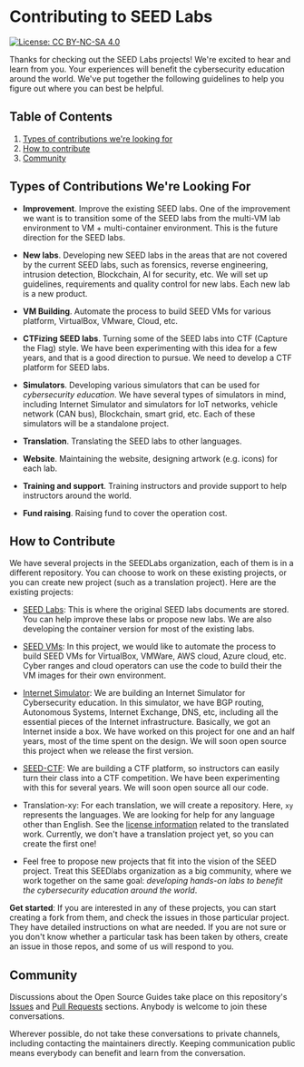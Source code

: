 # Contributing to SEED Labs
[![License: CC BY-NC-SA 4.0](https://img.shields.io/badge/License-CC%20BY--NC--SA%204.0-lightgrey.svg)](https://creativecommons.org/licenses/by-nc-sa/4.0/)

Thanks for checking out the SEED Labs projects! We're excited to hear and learn from you. Your experiences will benefit the cybersecurity education around the world. 
We've put together the following guidelines to help you figure out where you can best be helpful.

## Table of Contents

1. [Types of contributions we're looking for](#types-of-contributions-were-looking-for)
1. [How to contribute](#how-to-contribute)
1. [Community](#community)

## Types of Contributions We're Looking For

- **Improvement**. Improve the existing SEED labs. One of the improvement we want is to transition some of the SEED labs from the multi-VM lab environment to VM + multi-container
environment. This is the future direction for the SEED labs. 

- **New labs**. Developing new SEED labs in the areas that are not covered by the current SEED labs, such as forensics, reverse engineering, intrusion detection, Blockchain, AI for security, etc. We will set up guidelines, requirements and quality control for new labs. Each new lab is a new product. 

- **VM Building**. Automate the process to build SEED VMs for various platform, VirtualBox, VMware, Cloud, etc.
 
- **CTFizing SEED labs**. Turning some of the SEED labs into CTF (Capture the Flag) style. We have been experimenting with this idea for a few years, and that is a good direction to pursue. We need to develop a CTF platform for SEED labs.  

- **Simulators**. Developing various simulators that can be used for 
*cybersecurity education*. We have several types of simulators in mind, including Internet Simulator and simulators for IoT networks, vehicle network (CAN bus), Blockchain, smart grid, etc. Each of these simulators will be a standalone project.

- **Translation**. Translating the SEED labs to other languages.

- **Website**. Maintaining the website, designing artwork (e.g. icons) for each lab.

- **Training and support**. Training instructors and provide support to help instructors around the world.  

- **Fund raising**. Raising fund to cover the operation cost.


## How to Contribute

We have several projects in the SEEDLabs organization, each of them is in
a different repository. You can choose to work on these existing projects, or you can create new project (such as a translation project). Here are the existing projects:

- [SEED Labs](https://github.com/seed-labs/seed-labs): This is where the original SEED labs documents are stored. 
You can help improve these labs or propose new labs. We are also developing the 
container version for most of the existing labs. 

- [SEED VMs](under-construction.md): In this project, we would like to automate the process to
 build SEED VMs for VirtualBox, VMWare, AWS cloud, Azure cloud, etc. 
 Cyber ranges and cloud operators can use the code to build their the VM images
 for their own environment.  
 
 - [Internet Simulator](under-construction.md): We are building an Internet Simulator
 for Cybersecurity education. In this simulator, we have BGP routing, Autonomous Systems,
 Internet Exchange, DNS, etc, including all the essential pieces of the 
 Internet infrastructure. Basically, we got an Internet inside a box. We have worked
 on this project for one and an half years, most of the time spent on the design. We will soon open source this project when we release the first version. 

 - [SEED-CTF](under-construction.md): We are building a CTF platform, so instructors can easily turn their  class into a CTF competition. We have 
 been experimenting with this for several years. We will soon open source all our code. 

 - Translation-xy: For each translation, we will create a repository. Here,
 ```xy``` represents the languages. We are looking for help for any language 
 other than English. See the [license information](LICENSE.md) 
 related to the translated work. Currently, we don't have a translation project
 yet, so you can create the first one!

 - Feel free to propose new projects that fit into the vision of the SEED project.
 Treat this SEEDlabs organization as a big community, where we work together 
 on the same goal: *developing hands-on labs to benefit 
 the cybersecurity education around the world*.


**Get started**: If you are interested in any of these projects, you can start
creating a fork from them, and check the issues in those particular project. They have detailed instructions on what are needed. If you are not sure or you don't know whether a particular task has been taken by others, create an issue in those
repos, and some of us will respond to you.


## Community

Discussions about the Open Source Guides take place on 
this repository's [Issues](https://github.com/seed-labs/opensource.guide/issues) and [Pull Requests](https://github.com/seed-labs/pulls) sections. Anybody is welcome to join these conversations. 

Wherever possible, do not take these conversations to private channels, including contacting the maintainers directly. Keeping communication public means everybody can benefit and learn from the conversation.

